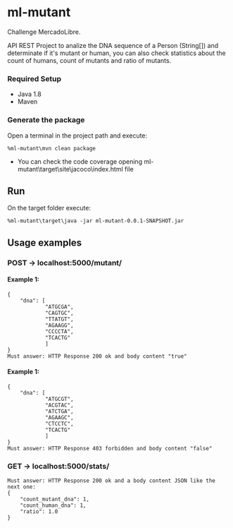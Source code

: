 # ml-mutant
Challenge MercadoLibre.

API REST Project to analize the DNA sequence of a Person (String[]) and determinate if it's mutant or human, you can also check statistics about the count of humans, count of mutants and ratio of mutants.

### Required Setup
* Java 1.8 
* Maven

### Generate the package
Open a terminal in the project path and execute:
```
%ml-mutant\mvn clean package
```
* You can check the code coverage opening ml-mutant\target\site\jacoco\index.html file
## Run
On the target folder execute:
```
%ml-mutant\target\java -jar ml-mutant-0.0.1-SNAPSHOT.jar
```

## Usage examples
### POST → localhost:5000/mutant/
#### Example 1:
```
{
    "dna": [
            "ATGCGA",
            "CAGTGC",
            "TTATGT",
            "AGAAGG",
            "CCCCTA",
            "TCACTG"
            ]
}
Must answer: HTTP Response 200 ok and body content "true"
```
#### Example 1:
```
{
    "dna": [
            "ATGCGT",
            "ACGTAC",
            "ATCTGA",
            "AGAAGC",
            "CTCCTC",
            "TCACTG"
            ]
}
Must answer: HTTP Response 403 forbidden and body content "false"
```

### GET → localhost:5000/stats/
```
Must answer: HTTP Response 200 ok and a body content JSON like the next one:
{
    "count_mutant_dna": 1,
    "count_human_dna": 1,
    "ratio": 1.0
}
```
